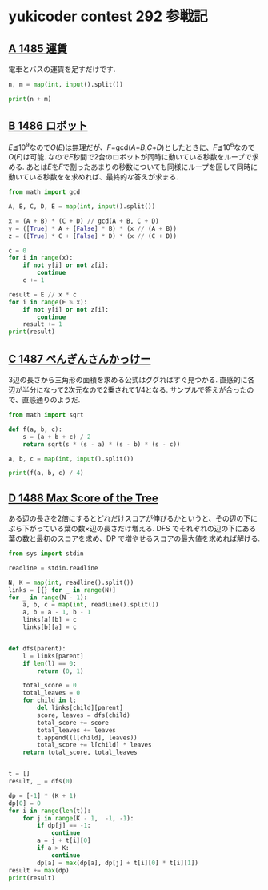 # yukicoder contest 292 参戦記

## [A 1485 運賃](https://yukicoder.me/problems/no/1485)

電車とバスの運賃を足すだけです.

```python
n, m = map(int, input().split())

print(n + m)
```

## [B 1486 ロボット](https://yukicoder.me/problems/no/1486)

*E*≦10<sup>9</sup>なので*O*(*E*)は無理だが、*F*=gcd(*A*+*B*,*C*+*D*)としたときに、*F*≦10<sup>6</sup>なので*O*(*F*)は可能. なので*F*秒間で2台のロボットが同時に動いている秒数をループで求める. あとは*E*を*F*で割ったあまりの秒数についても同様にループを回して同時に動いている秒数をを求めれば、最終的な答えが求まる.

```python
from math import gcd

A, B, C, D, E = map(int, input().split())

x = (A + B) * (C + D) // gcd(A + B, C + D)
y = ([True] * A + [False] * B) * (x // (A + B))
z = ([True] * C + [False] * D) * (x // (C + D))

c = 0
for i in range(x):
    if not y[i] or not z[i]:
        continue
    c += 1

result = E // x * c
for i in range(E % x):
    if not y[i] or not z[i]:
        continue
    result += 1
print(result)
```

## [C 1487 ぺんぎんさんかっけー](https://yukicoder.me/problems/no/1487)

3辺の長さから三角形の面積を求める公式はググればすぐ見つかる. 直感的に各辺が半分になって2次元なので2乗されて1/4となる. サンプルで答えが合ったので、直感通りのようだ.

```python
from math import sqrt

def f(a, b, c):
    s = (a + b + c) / 2
    return sqrt(s * (s - a) * (s - b) * (s - c))

a, b, c = map(int, input().split())

print(f(a, b, c) / 4)
```

## [D 1488 Max Score of the Tree](https://yukicoder.me/problems/no/1488)

ある辺の長さを2倍にするとどれだけスコアが伸びるかというと、その辺の下にぶら下がっている葉の数×辺の長さだけ増える. DFS でそれぞれの辺の下にある葉の数と最初のスコアを求め、DP で増やせるスコアの最大値を求めれば解ける.

```python
from sys import stdin

readline = stdin.readline

N, K = map(int, readline().split())
links = [{} for _ in range(N)]
for _ in range(N - 1):
    a, b, c = map(int, readline().split())
    a, b = a - 1, b - 1
    links[a][b] = c
    links[b][a] = c


def dfs(parent):
    l = links[parent]
    if len(l) == 0:
        return (0, 1)

    total_score = 0
    total_leaves = 0
    for child in l:
        del links[child][parent]
        score, leaves = dfs(child)
        total_score += score
        total_leaves += leaves
        t.append((l[child], leaves))
        total_score += l[child] * leaves
    return total_score, total_leaves


t = []
result, _ = dfs(0)

dp = [-1] * (K + 1)
dp[0] = 0
for i in range(len(t)):
    for j in range(K - 1,  -1, -1):
        if dp[j] == -1:
            continue
        a = j + t[i][0]
        if a > K:
            continue
        dp[a] = max(dp[a], dp[j] + t[i][0] * t[i][1])
result += max(dp)
print(result)
```
